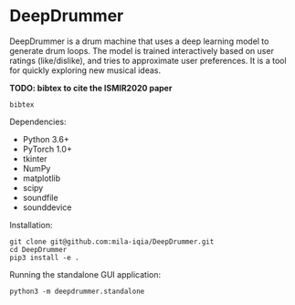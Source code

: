 # DeepDrummer

DeepDrummer is a drum machine that uses a deep learning model to generate drum loops. The model is trained interactively based on user ratings (like/dislike), and tries to approximate user preferences. It is a tool for quickly exploring new musical ideas.

**TODO: bibtex to cite the ISMIR2020 paper**
```
bibtex
```

Dependencies:
- Python 3.6+
- PyTorch 1.0+
- tkinter
- NumPy
- matplotlib
- scipy
- soundfile
- sounddevice

Installation:

```
git clone git@github.com:mila-iqia/DeepDrummer.git
cd DeepDrummer
pip3 install -e .
```

Running the standalone GUI application:
```
python3 -m deepdrummer.standalone
```
